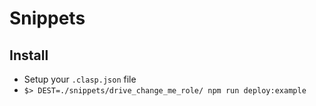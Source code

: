 # Snippets

## Install

- Setup your `.clasp.json` file
- `$> DEST=./snippets/drive_change_me_role/ npm run deploy:example`